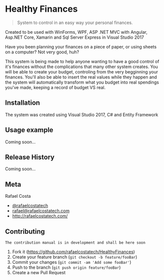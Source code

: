 # Healthy Finances
> System to control in an easy way your personal finances. 

Created to be used with WinForms, WPF, ASP .NET MVC with Angular, Asp.NET Core, Xamarin and Sql Server Express in Visual Studio 2017

Have you been planning your finances on a piece of paper, or using sheets on a computer? Not very good, huh?

This system is being made to help anyone wanting to have a good control of it's finances without the complications that many other system creates. 
You will be able to create your budget, controling from the very begginning your finances. You'll also be able to insert the real values while they happen and 
the system will automatically transform what you budget into real spendings you've made, keeping a record of budget VS real.  


## Installation

The system was created using Visual Studio 2017, C# and Entity Framework

## Usage example

Coming soon...

## Release History

Coming soon...
## Meta

Rafael Costa 
* [@rafaelcostatech](https://twitter.com/@rafaelcostatech)
* rafael@rafaelcostatech.com
* http://rafaelcostatech.com/



## Contributing
	The contribution manual is in development and shall be here soon

1. Fork it (https://github.com/rafaelcostatech/HealthyFinances)
2. Create your feature branch (`git checkout -b feature/fooBar`)
3. Commit your changes (`git commit -am 'Add some fooBar'`)
4. Push to the branch (`git push origin feature/fooBar`)
5. Create a new Pull Request

